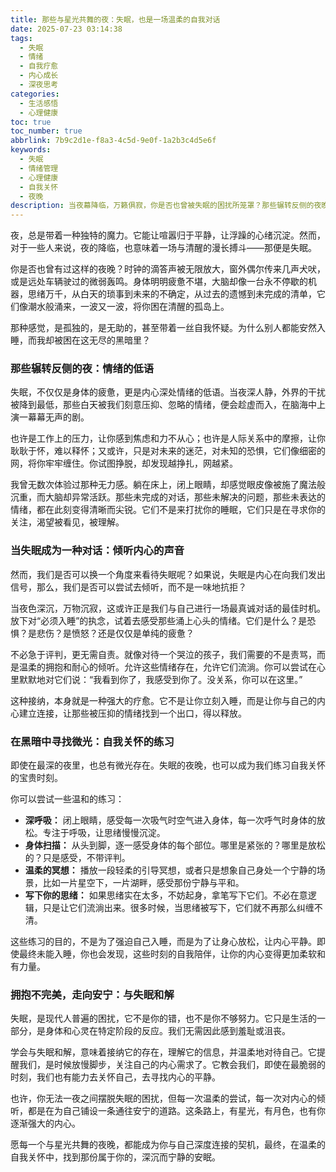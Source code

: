 ```yaml
---
title: 那些与星光共舞的夜：失眠，也是一场温柔的自我对话
date: 2025-07-23 03:14:38
tags:
  - 失眠
  - 情绪
  - 自我疗愈
  - 内心成长
  - 深夜思考
categories:
  - 生活感悟
  - 心理健康
toc: true
toc_number: true
abbrlink: 7b9c2d1e-f8a3-4c5d-9e0f-1a2b3c4d5e6f
keywords:
  - 失眠
  - 情绪管理
  - 心理健康
  - 自我关怀
  - 夜晚
description: 当夜幕降临，万籁俱寂，你是否也曾被失眠的困扰所笼罩？那些辗转反侧的夜晚，看似漫长而孤独，却也可能是我们与内心深处进行一场温柔对话的契机。本文将带你走进失眠的深处，探索它带来的情绪起伏，并尝试以更温暖、更接纳的心态去面对，最终在黑暗中寻找到属于自己的微光与安宁。
---
```


夜，总是带着一种独特的魔力。它能让喧嚣归于平静，让浮躁的心绪沉淀。然而，对于一些人来说，夜的降临，也意味着一场与清醒的漫长搏斗——那便是失眠。

你是否也曾有过这样的夜晚？时钟的滴答声被无限放大，窗外偶尔传来几声犬吠，或是远处车辆驶过的微弱轰鸣。身体明明疲惫不堪，大脑却像一台永不停歇的机器，思绪万千，从白天的琐事到未来的不确定，从过去的遗憾到未完成的清单，它们像潮水般涌来，一波又一波，将你困在清醒的孤岛上。

那种感觉，是孤独的，是无助的，甚至带着一丝自我怀疑。为什么别人都能安然入睡，而我却被困在这无尽的黑暗里？

### 那些辗转反侧的夜：情绪的低语

失眠，不仅仅是身体的疲惫，更是内心深处情绪的低语。当夜深人静，外界的干扰被降到最低，那些白天被我们刻意压抑、忽略的情绪，便会趁虚而入，在脑海中上演一幕幕无声的剧。

也许是工作上的压力，让你感到焦虑和力不从心；也许是人际关系中的摩擦，让你耿耿于怀，难以释怀；又或许，只是对未来的迷茫，对未知的恐惧，它们像细密的网，将你牢牢缠住。你试图挣脱，却发现越挣扎，网越紧。

我曾无数次体验过那种无力感。躺在床上，闭上眼睛，却感觉眼皮像被施了魔法般沉重，而大脑却异常活跃。那些未完成的对话，那些未解决的问题，那些未表达的情绪，都在此刻变得清晰而尖锐。它们不是来打扰你的睡眠，它们只是在寻求你的关注，渴望被看见，被理解。

### 当失眠成为一种对话：倾听内心的声音

然而，我们是否可以换一个角度来看待失眠呢？如果说，失眠是内心在向我们发出信号，那么，我们是否可以尝试去倾听，而不是一味地抗拒？

当夜色深沉，万物沉寂，这或许正是我们与自己进行一场最真诚对话的最佳时机。放下对“必须入睡”的执念，试着去感受那些涌上心头的情绪。它们是什么？是恐惧？是悲伤？是愤怒？还是仅仅是单纯的疲惫？

不必急于评判，更无需自责。就像对待一个哭泣的孩子，我们需要的不是责骂，而是温柔的拥抱和耐心的倾听。允许这些情绪存在，允许它们流淌。你可以尝试在心里默默地对它们说：“我看到你了，我感受到你了。没关系，你可以在这里。”

这种接纳，本身就是一种强大的疗愈。它不是让你立刻入睡，而是让你与自己的内心建立连接，让那些被压抑的情绪找到一个出口，得以释放。

### 在黑暗中寻找微光：自我关怀的练习

即使在最深的夜里，也总有微光存在。失眠的夜晚，也可以成为我们练习自我关怀的宝贵时刻。

你可以尝试一些温和的练习：
*   **深呼吸：** 闭上眼睛，感受每一次吸气时空气进入身体，每一次呼气时身体的放松。专注于呼吸，让思绪慢慢沉淀。
*   **身体扫描：** 从头到脚，逐一感受身体的每个部位。哪里是紧张的？哪里是放松的？只是感受，不带评判。
*   **温柔的冥想：** 播放一段轻柔的引导冥想，或者只是想象自己身处一个宁静的场景，比如一片星空下，一片湖畔，感受那份宁静与平和。
*   **写下你的思绪：** 如果思绪实在太多，不妨起身，拿笔写下它们。不必在意逻辑，只是让它们流淌出来。很多时候，当思绪被写下，它们就不再那么纠缠不清。

这些练习的目的，不是为了强迫自己入睡，而是为了让身心放松，让内心平静。即使最终未能入睡，你也会发现，这些时刻的自我陪伴，让你的内心变得更加柔软和有力量。

### 拥抱不完美，走向安宁：与失眠和解

失眠，是现代人普遍的困扰，它不是你的错，也不是你不够努力。它只是生活的一部分，是身体和心灵在特定阶段的反应。我们无需因此感到羞耻或沮丧。

学会与失眠和解，意味着接纳它的存在，理解它的信息，并温柔地对待自己。它提醒我们，是时候放慢脚步，关注自己的内心需求了。它教会我们，即使在最脆弱的时刻，我们也有能力去关怀自己，去寻找内心的平静。

也许，你无法一夜之间摆脱失眠的困扰，但每一次温柔的尝试，每一次对内心的倾听，都是在为自己铺设一条通往安宁的道路。这条路上，有星光，有月色，也有你逐渐强大的内心。

愿每一个与星光共舞的夜晚，都能成为你与自己深度连接的契机，最终，在温柔的自我关怀中，找到那份属于你的，深沉而宁静的安眠。
